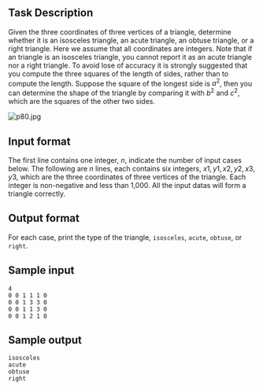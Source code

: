 ## Task Description ##

Given the three coordinates of three vertices of a triangle, determine whether it is an isosceles triangle, an acute triangle, an obtuse triangle, or a right triangle. Here we assume that all coordinates are integers. Note that if an triangle is an isosceles triangle, you cannot report it as an acute triangle nor a right triangle. To avoid lose of accuracy it is strongly suggested that you compute the three squares of the length of sides, rather than to compute the length. Suppose the square of the longest side is $a^2$, then you can determine the shape of the triangle by comparing it with $b^2$ and $c^2$, which are the squares of the other two sides.

![p80.jpg](/images/problems/p80.jpg)

## Input format ##

The first line contains one integer, $n$, indicate the number of input cases below. The following are $n$ lines, each contains six integers, $x1, y1, x2, y2, x3, y3$, which are the three coordinates of three vertices of the triangle. Each integer is non-negative and less than 1,000. All the input datas will form a triangle correctly.

## Output format ##

For each case, print the type of the triangle, `isosceles`, `acute`, `obtuse`, or `right`.

## Sample input ##
```
4
0 0 1 1 1 0
0 0 1 3 3 0
0 0 1 1 3 0
0 0 1 2 1 0
```

## Sample output ##
```
isosceles
acute
obtuse
right
```